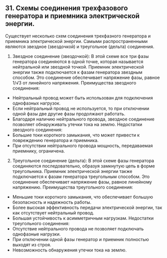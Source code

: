 ## 31. Схемы соединения трехфазового генератора и приемника электрической энергии.
Существует несколько схем соединения трехфазного генератора и приемника электрической энергии. Самыми распространенными являются звездное (звездочкой) и треугольное (дельта) соединения.
1. Звездное соединение (звездочкой):
В этой схеме все три фазы генератора соединяются в одной точке, которая называется нейтральной или звездной точкой. Приемник электрической энергии также подключается к фазам генератора звездным способом. Это соединение обеспечивает напряжение фазы, равное 1/√3 от линейного напряжения.
Преимущества звездного соединения:
- Нейтральный провод может быть использован для подключения однофазных нагрузок.
- Если нейтральный провод не используется, то при отключении одной фазы две другие фазы продолжают работать.
- Благодаря наличию нейтрального провода, звездное соединение позволяет обнаруживать утечки тока на землю.
Недостатки звездного соединения:
- Большие токи короткого замыкания, что может привести к повреждению генератора и приемника.
- При отсутствии нейтрального провода мощность, передаваемая приемнику, ограничена.
2. Треугольное соединение (дельта):
В этой схеме фазы генератора соединяются последовательно, образуя замкнутую цепь в форме треугольника. Приемник электрической энергии также подключается к фазам генератора треугольным способом. Это соединение обеспечивает напряжение фазы, равное линейному напряжению.
Преимущества треугольного соединения:
- Меньшие токи короткого замыкания, что обеспечивает большую безопасность и надежность работы.
- Более высокая эффективность передачи электрической энергии, так как отсутствует нейтральный провод.
- Большая устойчивость к асимметричным нагрузкам.
Недостатки треугольного соединения:
- Отсутствие нейтрального провода не позволяет подключать однофазные нагрузки.
- При отключении одной фазы генератор и приемник полностью выходят из строя.
- Невозможность обнаружения утечки тока на землю.
